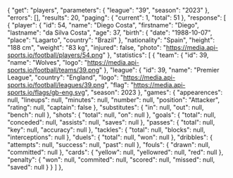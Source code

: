 {
    "get": "players",
    "parameters": {
        "league": "39",
        "season": "2023"
    },
    "errors": [],
    "results": 20,
    "paging": {
        "current": 1,
        "total": 51
    },
    "response": [
        {
            "player": {
                "id": 54,
                "name": "Diego Costa",
                "firstname": "Diego",
                "lastname": "da Silva Costa",
                "age": 37,
                "birth": {
                    "date": "1988-10-07",
                    "place": "Lagarto",
                    "country": "Brazil"
                },
                "nationality": "Spain",
                "height": "188 cm",
                "weight": "83 kg",
                "injured": false,
                "photo": "https://media.api-sports.io/football/players/54.png"
            },
            "statistics": [
                {
                    "team": {
                        "id": 39,
                        "name": "Wolves",
                        "logo": "https://media.api-sports.io/football/teams/39.png"
                    },
                    "league": {
                        "id": 39,
                        "name": "Premier League",
                        "country": "England",
                        "logo": "https://media.api-sports.io/football/leagues/39.png",
                        "flag": "https://media.api-sports.io/flags/gb-eng.svg",
                        "season": 2023
                    },
                    "games": {
                        "appearences": null,
                        "lineups": null,
                        "minutes": null,
                        "number": null,
                        "position": "Attacker",
                        "rating": null,
                        "captain": false
                    },
                    "substitutes": {
                        "in": null,
                        "out": null,
                        "bench": null
                    },
                    "shots": {
                        "total": null,
                        "on": null
                    },
                    "goals": {
                        "total": null,
                        "conceded": null,
                        "assists": null,
                        "saves": null
                    },
                    "passes": {
                        "total": null,
                        "key": null,
                        "accuracy": null
                    },
                    "tackles": {
                        "total": null,
                        "blocks": null,
                        "interceptions": null
                    },
                    "duels": {
                        "total": null,
                        "won": null
                    },
                    "dribbles": {
                        "attempts": null,
                        "success": null,
                        "past": null
                    },
                    "fouls": {
                        "drawn": null,
                        "committed": null
                    },
                    "cards": {
                        "yellow": null,
                        "yellowred": null,
                        "red": null
                    },
                    "penalty": {
                        "won": null,
                        "commited": null,
                        "scored": null,
                        "missed": null,
                        "saved": null
                    }
                }
            ]
        },

